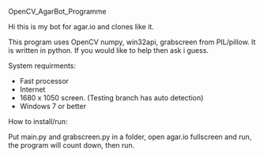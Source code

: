 OpenCV_AgarBot_Programme

Hi this is my bot for agar.io and clones like it.

This program uses OpenCV numpy, win32api, grabscreen from PIL/pillow. It is written in python. If you would like to help then ask i guess.

System requirments:
- Fast processor
- Internet
- 1680 x 1050 screen. (Testing branch has auto detection)
- Windows 7 or better

How to install/run:

Put main.py and grabscreen.py in a folder, open agar.io fullscreen and run, the program will count down, then run.
